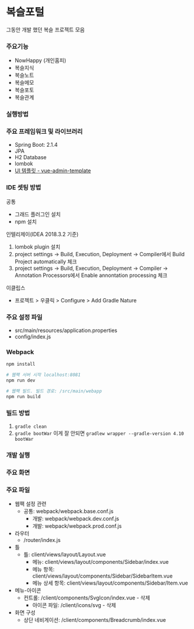 복슬포털
=========================
그동안 개발 했던 복슬 프로젝트 모음<br>

### 주요기능
- NowHappy (개인홈피)
- 복슬지식
- 복슬노트
- 복슬메모
- 복슬포토
- 복슬관계

### 실행방법

### 주요 프레임워크 및 라이브러리
* Spring Boot: 2.1.4
* JPA
* H2 Database
* lombok
* [UI 템플릿 - vue-admin-template](https://github.com/PanJiaChen/vue-admin-template)


### IDE 셋팅 방법
공통
* 그래드 플러그인 설치
* npm 설치

인텔리제이(IDEA 2018.3.2 기준)

1. lombok plugin 설치
1. project settings -> Build, Execution, Deployment -> Compiler에서 Build Project automatically 체크
1. project settings -> Build, Execution, Deployment -> Compiler -> Annotation Processors에서 Enable annontation processing 체크

이클립스

- 프로젝트 > 우클릭 > Configure > Add Gradle Nature

### 주요 설정 파일
- src/main/resources/application.properties
- config/index.js

### Webpack

```bash
npm install

# 웹팩 서버 시작 localhost:8081
npm run dev

# 웹팩 빌드. 빌드 경로: /src/main/webapp
npm run build

```
### 빌드 방법
1. `gradle clean`
2. `gradle bootWar` 이게 잘 안되면 `gradlew wrapper --gradle-version 4.10 bootWar`

### 개발 실행

### 주요 화면

### 주요 파일
- 웹팩 설정 관련
    - 공통: webpack/webpack.base.conf.js
		- 개발: webpack/webpack.dev.conf.js
		- 개발: webpack/webpack.prod.conf.js
- 라우터
    - /router/index.js
- 틀
    - 틀: client/views/layout/Layout.vue
		- 메뉴: client/views/layout/components/Sidebar/index.vue
		- 메뉴 항목: client/views/layout/components/Sidebar/SidebarItem.vue
		- 메뉴 상세 항목: client/views/layout/components/Sidebar/Item.vue
- 메뉴-아이콘
    - 컨트롤: /client/components/SvgIcon/index.vue - 삭제
		- 아이콘 파일: /client/icons/svg - 삭제
- 화면 구성
    - 상단 네비게이션: /client/components/Breadcrumb/index.vue